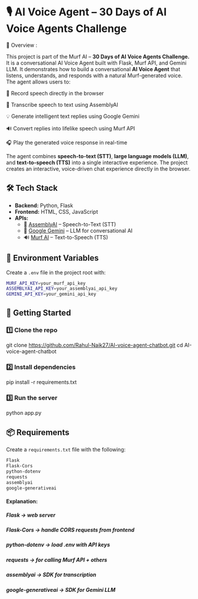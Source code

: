 # 🎙️ AI Voice Agent – 30 Days of AI Voice Agents Challenge

📌 Overview :

This project is part of the Murf AI – **30 Days of AI Voice Agents Challenge.** It is a conversational AI Voice Agent built with Flask, Murf API, and Gemini LLM. It demonstrates how to build a conversational **AI Voice Agent** that listens, understands, and responds with a natural Murf-generated voice. The agent allows users to:

🎤 Record speech directly in the browser

📝 Transcribe speech to text using AssemblyAI

💡 Generate intelligent text replies using Google Gemini

🔊 Convert replies into lifelike speech using Murf API

🎧 Play the generated voice response in real-time

The agent combines **speech-to-text (STT)**, **large language models (LLM)**, and **text-to-speech (TTS)** into a single interactive experience.
The project creates an interactive, voice-driven chat experience directly in the browser.

## 🛠️ Tech Stack

- **Backend:** Python, Flask  
- **Frontend:** HTML, CSS, JavaScript
- **APIs:**  
  - 🎤 [AssemblyAI](https://www.assemblyai.com/) – Speech-to-Text (STT)  
  - 🧠 [Google Gemini](https://ai.google/) – LLM for conversational AI  
  - 🔊 [Murf AI](https://murf.ai/) – Text-to-Speech (TTS)  




## 🔑 Environment Variables

Create a `.env` file in the project root with:

```bash
MURF_API_KEY=your_murf_api_key
ASSEMBLYAI_API_KEY=your_assemblyai_api_key
GEMINI_API_KEY=your_gemini_api_key
```
## 🏃 Getting Started

### 1️⃣ Clone the repo

git clone https://github.com/Rahul-Naik27/AI-voice-agent-chatbot.git
cd AI-voice-agent-chatbot

### 2️⃣ Install dependencies
pip install -r requirements.txt

### 3️⃣ Run the server
python app.py
## 📦 Requirements

Create a `requirements.txt` file with the following:

```txt
Flask
Flask-Cors
python-dotenv
requests
assemblyai
google-generativeai
```
#### Explanation:
##### Flask → web server
##### Flask-Cors → handle CORS requests from frontend
##### python-dotenv → load .env with API keys
##### requests → for calling Murf API + others
##### assemblyai → SDK for transcription
##### google-generativeai → SDK for Gemini LLM
